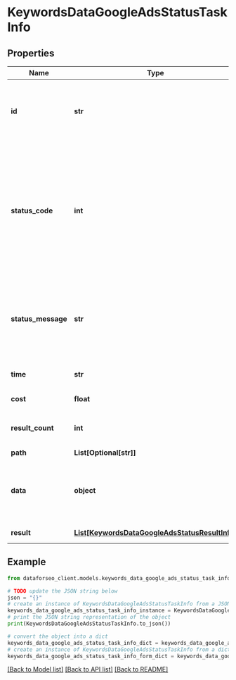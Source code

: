 # KeywordsDataGoogleAdsStatusTaskInfo


## Properties

Name | Type | Description | Notes
------------ | ------------- | ------------- | -------------
**id** | **str** | task identifier unique task identifier in our system in the UUID format | [optional] 
**status_code** | **int** | status code of the task generated by DataForSEO, can be within the following range: 10000-60000 you can find the full list of the response codes here | [optional] 
**status_message** | **str** | informational message of the task you can find the full list of general informational messages here | [optional] 
**time** | **str** | execution time, seconds | [optional] 
**cost** | **float** | total tasks cost, USD | [optional] 
**result_count** | **int** | number of elements in the result array | [optional] 
**path** | **List[Optional[str]]** | URL path | [optional] 
**data** | **object** | contains the same parameters that you specified in the POST request | [optional] 
**result** | [**List[KeywordsDataGoogleAdsStatusResultInfo]**](KeywordsDataGoogleAdsStatusResultInfo.md) | array of results | [optional] 

## Example

```python
from dataforseo_client.models.keywords_data_google_ads_status_task_info import KeywordsDataGoogleAdsStatusTaskInfo

# TODO update the JSON string below
json = "{}"
# create an instance of KeywordsDataGoogleAdsStatusTaskInfo from a JSON string
keywords_data_google_ads_status_task_info_instance = KeywordsDataGoogleAdsStatusTaskInfo.from_json(json)
# print the JSON string representation of the object
print(KeywordsDataGoogleAdsStatusTaskInfo.to_json())

# convert the object into a dict
keywords_data_google_ads_status_task_info_dict = keywords_data_google_ads_status_task_info_instance.to_dict()
# create an instance of KeywordsDataGoogleAdsStatusTaskInfo from a dict
keywords_data_google_ads_status_task_info_form_dict = keywords_data_google_ads_status_task_info.from_dict(keywords_data_google_ads_status_task_info_dict)
```
[[Back to Model list]](../README.md#documentation-for-models) [[Back to API list]](../README.md#documentation-for-api-endpoints) [[Back to README]](../README.md)


